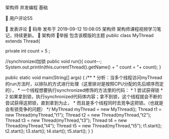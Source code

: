 架构师
并发编程
基础
 
  
 

用户评论55
 
 发表评论 
 
码帝
发布于 2019-09-12 10:08:05
架构师
架构师课程视频学习笔记，持续更新。
 架构师
举报
包含该模版的主题
public class MyThread extends Thread{

  private int count = 5 ;

  //synchronized加锁
  public void run(){
    count--;
    System.out.println(this.currentThread().getName() + " count = "+ count);
  }

  public static void main(String[] args) {
    /**
     * 分析：当多个线程访问myThread的run方法时，以排队的方式进行处理（这里排对是按照CPU分配的先后顺序而定的），
     *    一个线程想要执行synchronized修饰的方法里的代码：
     *    1 尝试获得锁
     *    2 如果拿到锁，执行synchronized代码体内容；拿不到锁，这个线程就会不断的尝试获得这把锁，直到拿到为止，
     *       而且是多个线程同时去竞争这把锁。（也就是会有锁竞争的问题）
     */
    MyThread myThread = new MyThread();
    Thread t1 = new Thread(myThread,"t1");
    Thread t2 = new Thread(myThread,"t2");
    Thread t3 = new Thread(myThread,"t3");
    Thread t4 = new Thread(myThread,"t4");
    Thread t5 = new Thread(myThread,"t5");
    t1.start();
    t2.start();
    t3.start();
    t4.start();
    t5.start();
  }
}